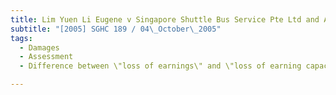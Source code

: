```yaml
---
title: Lim Yuen Li Eugene v Singapore Shuttle Bus Service Pte Ltd and Another
subtitle: "[2005] SGHC 189 / 04\_October\_2005"
tags:
  - Damages
  - Assessment
  - Difference between \"loss of earnings\" and \"loss of earning capacity\"

---
```



